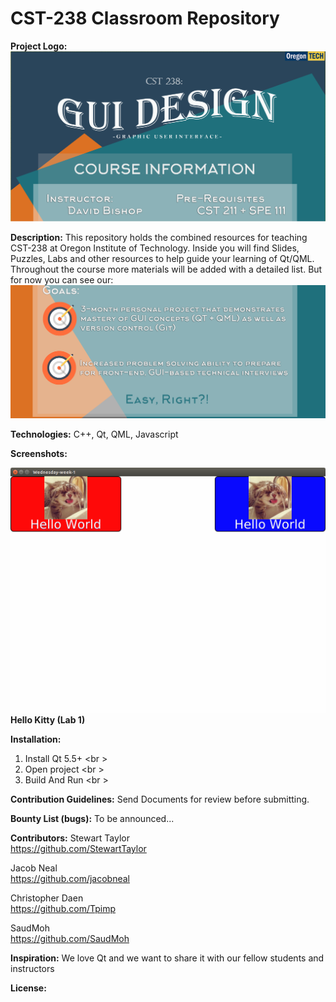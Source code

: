 # CST-238 Classroom Repository

<b>Project Logo:</b>
![Alt text](/Images/Logo.png)

<b>Description:</b>
This repository holds the combined resources for teaching CST-238 at Oregon Institute of Technology. 
Inside you will find Slides, Puzzles, Labs and other resources to help guide your learning of Qt/QML.
Throughout the course more materials will be added with a detailed list. But for now you can see our:
![Alt text](/Images/Goals.png)

<b>Technologies:</b>
C++, Qt, QML, Javascript

<b>Screenshots:</b>

![Alt text](/Images/Week-1-screenshot.png)
<br />
<b>Hello Kitty (Lab 1)</b>


<b>Installation:</b>
1.  Install Qt 5.5+ <br \>
2.  Open project <br \>
3.  Build And Run <br \>

<b>Contribution Guidelines:</b>
Send Documents for review before submitting.

<b>Bounty List (bugs):</b>
To be announced...

<b>Contributors:</b>
Stewart Taylor<br />
https://github.com/StewartTaylor<br />

Jacob Neal<br />
https://github.com/jacobneal<br />

Christopher Daen<br />
https://github.com/Tpimp<br />

SaudMoh<br />
https://github.com/SaudMoh<br />


<b>Inspiration:</b>
We love Qt and we want to share it with our fellow students and instructors

<b>License:</b>
